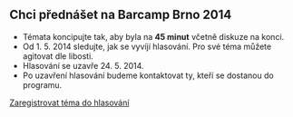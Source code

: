 Chci přednášet na Barcamp Brno 2014
-----------------------------------

 - Témata koncipujte tak, aby byla na **45 minut** včetně diskuze na konci.
 - Od 1. 5. 2014 sledujte, jak se vyvíjí hlasování. Pro své téma můžete agitovat dle libosti.
 - Hlasování se uzavře 24. 5. 2014.
 - Po uzavření hlasování budeme kontaktovat ty, kteří se dostanou do programu.

[Zaregistrovat téma do hlasování](/prednaska/pridat/ "Zaregistrovat téma do hlasování")
